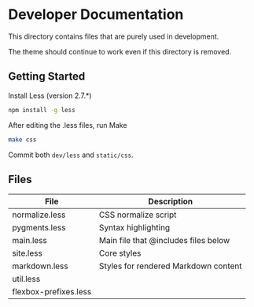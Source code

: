 # Developer Documentation

This directory contains files that are purely used in development.

The theme should continue to work even if this directory is removed.

## Getting Started

Install Less (version 2.7.*)

```sh
npm install -g less
```

After editing the .less files, run Make

```sh
make css
```

Commit both `dev/less` and `static/css`.

## Files

|File                 | Description                          |
|---                  |---                                   |
|normalize.less       | CSS normalize script                 |
|pygments.less        | Syntax highlighting                  |
|main.less            | Main file that @includes files below |
|site.less            | Core styles                          |
|markdown.less        | Styles for rendered Markdown content |
|util.less            |                                      |
|flexbox-prefixes.less|                                      |